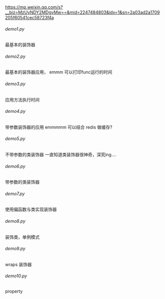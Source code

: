 
https://mp.weixin.qq.com/s?__biz=MzUyNDY2MDgyMw==&mid=2247484803&idx=1&sn=2a03ad2a1709205f60541cec58723f4a

###### demo1.py

最基本的装饰器

###### demo2.py

最基本的装饰器应用， emmm 可以打印func运行的时间

###### demo3.py

应用方法执行时间

###### demo4.py

带参数装饰器的应用 emmmmm  可以结合 redis 做缓存?


###### demo5.py

不带参数的类装饰器 一直知道类装饰器很神奇，深究ing....

###### demo6.py

带参数的类装饰器

###### demo7.py

使用偏函数与类实现装饰器

###### demo8.py

装饰类，单例模式


###### demo9.py

wraps 装饰器


###### demo10.py

property
